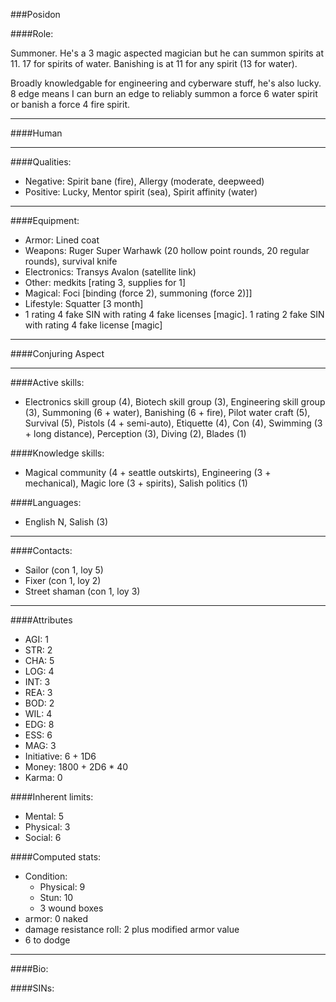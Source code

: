 ###Posidon

####Role:

Summoner. He's a 3 magic aspected magician but he can summon spirits at 11. 17 for spirits of water. Banishing is at 11 for any spirit (13 for water). 

Broadly knowledgable for engineering and cyberware stuff, he's also lucky. 8 edge means I can burn an edge to reliably summon a force 6 water spirit or banish a force 4 fire spirit.

____
####Human
____
####Qualities:

- Negative: Spirit bane (fire), Allergy (moderate, deepweed)
- Positive: Lucky, Mentor spirit (sea), Spirit affinity (water)

____
####Equipment:

- Armor: Lined coat
- Weapons: Ruger Super Warhawk (20 hollow point rounds, 20 regular rounds), survival knife
- Electronics: Transys Avalon (satellite link)
- Other: medkits [rating 3, supplies for 1]
- Magical: Foci [binding (force 2), summoning (force 2)]]
- Lifestyle: Squatter [3 month]
- 1 rating 4 fake SIN with rating 4 fake licenses [magic]. 1 rating 2 fake SIN with rating 4 fake license [magic]

____
####Conjuring Aspect

____
####Active skills:

- Electronics skill group (4), Biotech skill group (3), Engineering skill group (3), Summoning (6 + water), Banishing (6 + fire), Pilot water craft (5), Survival (5), Pistols (4 + semi-auto), Etiquette (4), Con (4), Swimming (3 + long distance), Perception (3), Diving (2), Blades (1)

####Knowledge skills:

- Magical community (4 + seattle outskirts), Engineering (3 + mechanical), Magic lore (3 + spirits), Salish politics (1)

####Languages:

- English N, Salish (3)

____
####Contacts:

- Sailor (con 1, loy 5)
- Fixer (con 1, loy 2)
- Street shaman (con 1, loy 3)

____
####Attributes

- AGI: 1
- STR: 2
- CHA: 5
- LOG: 4
- INT: 3
- REA: 3
- BOD: 2
- WIL: 4
- EDG: 8
- ESS: 6
- MAG: 3
- Initiative: 6 + 1D6
- Money: 1800 + 2D6 * 40
- Karma: 0

####Inherent limits:

- Mental: 5
- Physical: 3
- Social: 6

####Computed stats:

- Condition:
	- Physical: 9
	- Stun: 10
	- 3 wound boxes
- armor: 0 naked
- damage resistance roll: 2 plus modified armor value
- 6 to dodge

____
####Bio:


####SINs:
